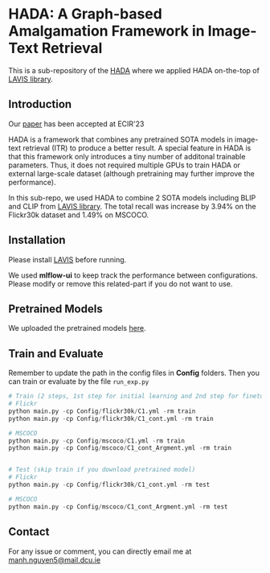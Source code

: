 # HADA: A Graph-based Amalgamation Framework in Image-Text Retrieval
This is a sub-repository of the [HADA](https://github.com/m2man/HADA) where we applied HADA on-the-top of [LAVIS library](https://github.com/salesforce/LAVIS).

## Introduction
Our [paper](https://link.springer.com/chapter/10.1007/978-3-031-28244-7_45) has been accepted at ECIR'23

HADA is a framework that combines any pretrained SOTA models in image-text retrieval (ITR) to produce a better result. A special feature in HADA is that this framework only introduces a tiny number of additonal trainable parameters. Thus, it does not required multiple GPUs to train HADA or external large-scale dataset (although pretraining may further improve the performance).

In this sub-repo, we used HADA to combine 2 SOTA models including BLIP and CLIP from [LAVIS library](https://github.com/salesforce/LAVIS). The total recall was increase by 3.94% on the Flickr30k dataset and 1.49% on MSCOCO. 

## Installation
Please install [LAVIS](https://github.com/salesforce/LAVIS) before running.

We used **mlflow-ui** to keep track the performance between configurations. Please modify or remove this related-part if you do not want to use.

## Pretrained Models
We uploaded the pretrained models [here](https://drive.google.com/drive/folders/17_AYT9wNiVNAgZdgClMRDewcmzZye66d?usp=share_link).

## Train and Evaluate
Remember to update the path in the config files in **Config** folders. Then you can train or evaluate by the file `run_exp.py`

```python
# Train (2 steps, 1st step for initial learning and 2nd step for finetuning)
# Flickr
python main.py -cp Config/flickr30k/C1.yml -rm train
python main.py -cp Config/flickr30k/C1_cont.yml -rm train

# MSCOCO
python main.py -cp Config/mscoco/C1.yml -rm train
python main.py -cp Config/mscoco/C1_cont_Argment.yml -rm train


# Test (skip train if you download pretrained model)
# Flickr
python main.py -cp Config/flickr30k/C1_cont.yml -rm test

# MSCOCO
python main.py -cp Config/mscoco/C1_cont_Argment.yml -rm test
```

## Contact
For any issue or comment, you can directly email me at manh.nguyen5@mail.dcu.ie